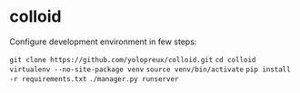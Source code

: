 colloid
=======


Configure development environment in few steps:

`git clone https://github.com/yolopreux/colloid.git`
`cd colloid`
`virtualenv --no-site-package venv`
`source venv/bin/activate`
`pip install -r requirements.txt`
`./manager.py runserver`